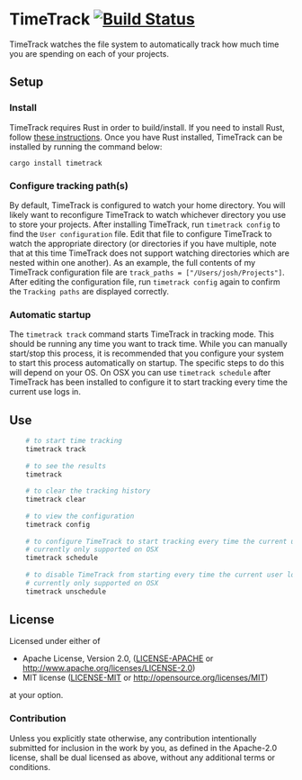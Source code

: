 # TimeTrack [![Build Status](https://api.travis-ci.org/JoshMcguigan/timetrack.svg?branch=master)](https://travis-ci.org/JoshMcguigan/timetrack)

TimeTrack watches the file system to automatically track how much time you are spending on each of your projects. 

## Setup

### Install

TimeTrack requires Rust in order to build/install. If you need to install Rust, follow [these instructions](https://www.rust-lang.org/en-US/install.html). Once you have Rust installed, TimeTrack can be installed by running the command below:

```
cargo install timetrack
```

### Configure tracking path(s)

By default, TimeTrack is configured to watch your home directory. You will likely want to reconfigure TimeTrack to watch whichever directory you use to store your projects. After installing TimeTrack, run `timetrack config` to find the `User configuration` file. Edit that file to configure TimeTrack to watch the appropriate directory (or directories if you have multiple, note that at this time TimeTrack does not support watching directories which are nested within one another). As an example, the full contents of my TimeTrack configuration file are `track_paths = ["/Users/josh/Projects"]`. After editing the configuration file, run `timetrack config` again to confirm the `Tracking paths` are displayed correctly.

### Automatic startup

The `timetrack track` command starts TimeTrack in tracking mode. This should be running any time you want to track time. While you can manually start/stop this process, it is recommended that you configure your system to start this process automatically on startup. The specific steps to do this will depend on your OS. On OSX you can use `timetrack schedule` after TimeTrack has been installed to configure it to start tracking every time the current use logs in.  

## Use

```bash
    # to start time tracking
    timetrack track
    
    # to see the results
    timetrack
    
    # to clear the tracking history
    timetrack clear
    
    # to view the configuration
    timetrack config
    
    # to configure TimeTrack to start tracking every time the current user logs in 
    # currently only supported on OSX
    timetrack schedule
    
    # to disable TimeTrack from starting every time the current user logs in 
    # currently only supported on OSX
    timetrack unschedule
```

## License

Licensed under either of

 * Apache License, Version 2.0, ([LICENSE-APACHE](LICENSE-APACHE) or http://www.apache.org/licenses/LICENSE-2.0)
 * MIT license ([LICENSE-MIT](LICENSE-MIT) or http://opensource.org/licenses/MIT)

at your option.

### Contribution

Unless you explicitly state otherwise, any contribution intentionally submitted
for inclusion in the work by you, as defined in the Apache-2.0 license, shall be dual licensed as above, without any
additional terms or conditions.
